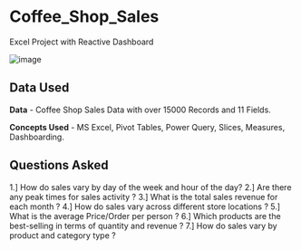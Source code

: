 # Coffee_Shop_Sales
Excel Project with Reactive Dashboard

![image](https://github.com/user-attachments/assets/44496536-9220-4101-b091-b819b43c5a48)

## Data Used

**Data** - Coffee Shop Sales Data with over 15000 Records and 11 Fields.

**Concepts Used** - MS Excel, Pivot Tables, Power Query, Slices, Measures, Dashboarding.

## Questions Asked  

1.] How do sales vary by day of the week and hour of the day?
2.] Are there any peak times for sales activity ?
3.] What is the total sales revenue for each month ?
4.] How do sales vary across different store locations ?
5.] What is the average Price/Order per person ?
6.] Which products are the best-selling in terms of quantity and revenue ?
7.] How do sales vary by product and category type ? 

